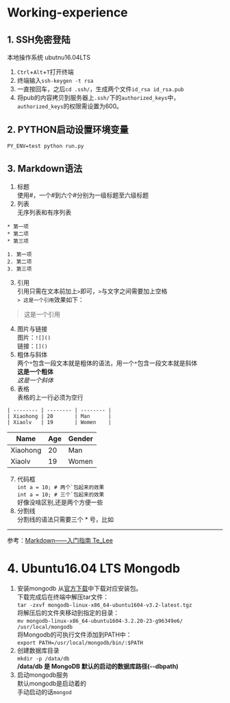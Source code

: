 # Working-experience
## 1. SSH免密登陆
  本地操作系统 ubutnu16.04LTS  
1. ```Ctrl```+```Alt```+```T```打开终端  
2. 终端输入```ssh-keygen -t rsa```  
3. 一直按回车，之后```cd .ssh/```，生成两个文件```id_rsa id_rsa.pub```  
4. 将pub的内容拷贝到服务器上```.ssh/```下的```authorized_keys```中，```authorized_keys```的权限需设置为600。  
  
## 2. PYTHON启动设置环境变量
```PY_ENV=test python run.py```  
## 3. Markdown语法
1. 标题  
使用#，一个#到六个#分别为一级标题至六级标题  
2. 列表    
无序列表和有序列表  
  ```  
  * 第一项  
  * 第二项  
  * 第三项  
  ```  
  ```  
  1. 第一项  
  2. 第二项  
  3. 第三项  
  ```  
3. 引用  
  引用只需在文本前加上```>```即可，```>```与文字之间需要加上空格  
  ```> 这是一个引用```效果如下：  
  > 这是一个引用  
4. 图片与链接  
图片：```![]()```  
链接：```[]()```  
5. 粗体与斜体  
两个```*```包含一段文本就是粗体的语法，用一个```*```包含一段文本就是斜体  
**这是一个粗体**  
*这是一个斜体*
6. 表格  
表格的上一行必须为空行  
```| Name     | Age      | Gender   |  
| -------- | -------- | -------- |  
| Xiaohong | 20       | Man      |  
| Xiaolv   | 19       | Women    | 
```  

| Name     | Age      | Gender   |  
| -------- | -------- | -------- |  
| Xiaohong | 20       | Man      |  
| Xiaolv   | 19       | Women    |    
7. 代码框  
``int a = 10; # 两个`包起来的效果``   
```int a = 10; # 三个`包起来的效果```  
好像没啥区别,还是两个方便一些  
8. 分割线  
分割线的语法只需要三个 * 号，比如  
***  
参考：[Markdown——入门指南 Te_Lee](https://www.jianshu.com/p/1e402922ee32/)  
# 4. Ubuntu16.04 LTS Mongodb  
1. 安装mongodb
从[官方下载](https://www.mongodb.org/dl/linux/x86_64-ubuntu1604)中下载对应安装包。  
下载完成后在终端中解压tar文件：  
``tar -zxvf mongodb-linux-x86_64-ubuntu1604-v3.2-latest.tgz``  
将解压后的文件夹移动到指定的目录：  
``mv mongodb-linux-x86_64-ubuntu1604-3.2.20-23-g96349e6/ /usr/local/mongodb``  
将Mongodb的可执行文件添加到PATH中：  
``export PATH=/usr/local/mongodb/bin/:$PATH``  
2. 创建数据库目录  
``mkdir -p /data/db``  
**/data/db 是 MongoDB 默认的启动的数据库路径(--dbpath)**  
3. 启动mongodb服务  
默认mongodb是启动着的  
手动启动的话``mongod``  

